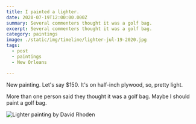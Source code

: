 ```yaml
---
title: I painted a lighter.
date: 2020-07-19T12:00:00.000Z
summary: Several commenters thought it was a golf bag.
excerpt: Several commenters thought it was a golf bag.
category: paintings
image: ./static/img/timeline/lighter-jul-19-2020.jpg
tags:
  - post
  - paintings
  - New Orleans

---
```


New painting. Let's say $150. It's on half-inch plywood, so, pretty light.

More than one person said they thought it was a golf bag. Maybe I should paint a golf bag.

![Lighter painting by David Rhoden](/static/img/paintings/lighter-jul-19-2020.jpg "Lighter painting by David Rhoden")